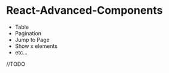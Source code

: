 # React-Advanced-Components

- Table
- Pagination  
- Jump to Page  
- Show x elements  
- etc...     
     
//TODO
  
 
